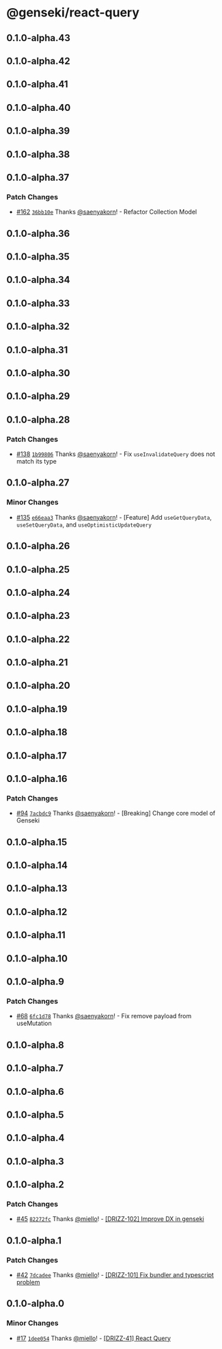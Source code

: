 # @genseki/react-query

## 0.1.0-alpha.43

## 0.1.0-alpha.42

## 0.1.0-alpha.41

## 0.1.0-alpha.40

## 0.1.0-alpha.39

## 0.1.0-alpha.38

## 0.1.0-alpha.37

### Patch Changes

- [#162](https://github.com/softnetics/genseki/pull/162) [`36bb10e`](https://github.com/softnetics/genseki/commit/36bb10e56c271b385e921dbac9ad202cef28d861) Thanks [@saenyakorn](https://github.com/saenyakorn)! - Refactor Collection Model

## 0.1.0-alpha.36

## 0.1.0-alpha.35

## 0.1.0-alpha.34

## 0.1.0-alpha.33

## 0.1.0-alpha.32

## 0.1.0-alpha.31

## 0.1.0-alpha.30

## 0.1.0-alpha.29

## 0.1.0-alpha.28

### Patch Changes

- [#138](https://github.com/softnetics/genseki/pull/138) [`1b99806`](https://github.com/softnetics/genseki/commit/1b998067c7745169c9787cdd96257e5e122dfcad) Thanks [@saenyakorn](https://github.com/saenyakorn)! - Fix `useInvalidateQuery` does not match its type

## 0.1.0-alpha.27

### Minor Changes

- [#135](https://github.com/softnetics/genseki/pull/135) [`e66eaa3`](https://github.com/softnetics/genseki/commit/e66eaa3477b2af61244cac5fea5fb60d7c02c976) Thanks [@saenyakorn](https://github.com/saenyakorn)! - [Feature] Add `useGetQueryData`, `useSetQueryData`, and `useOptimisticUpdateQuery`

## 0.1.0-alpha.26

## 0.1.0-alpha.25

## 0.1.0-alpha.24

## 0.1.0-alpha.23

## 0.1.0-alpha.22

## 0.1.0-alpha.21

## 0.1.0-alpha.20

## 0.1.0-alpha.19

## 0.1.0-alpha.18

## 0.1.0-alpha.17

## 0.1.0-alpha.16

### Patch Changes

- [#94](https://github.com/softnetics/genseki/pull/94) [`7acbdc9`](https://github.com/softnetics/genseki/commit/7acbdc902aace63590a0a45f8ac9d67a57c1c7de) Thanks [@saenyakorn](https://github.com/saenyakorn)! - [Breaking] Change core model of Genseki

## 0.1.0-alpha.15

## 0.1.0-alpha.14

## 0.1.0-alpha.13

## 0.1.0-alpha.12

## 0.1.0-alpha.11

## 0.1.0-alpha.10

## 0.1.0-alpha.9

### Patch Changes

- [#68](https://github.com/softnetics/genseki/pull/68) [`6fc1d78`](https://github.com/softnetics/genseki/commit/6fc1d787522c0df9d17125f70fb2338f4033d002) Thanks [@saenyakorn](https://github.com/saenyakorn)! - Fix remove payload from useMutation

## 0.1.0-alpha.8

## 0.1.0-alpha.7

## 0.1.0-alpha.6

## 0.1.0-alpha.5

## 0.1.0-alpha.4

## 0.1.0-alpha.3

## 0.1.0-alpha.2

### Patch Changes

- [#45](https://github.com/softnetics/genseki/pull/45) [`82272fc`](https://github.com/softnetics/genseki/commit/82272fcb7c752619b5929819ee694078eb26b340) Thanks [@miello](https://github.com/miello)! - [[DRIZZ-102] Improve DX in genseki](https://app.plane.so/softnetics/browse/DRIZZ-102/)

## 0.1.0-alpha.1

### Patch Changes

- [#42](https://github.com/softnetics/genseki/pull/42) [`7dcadee`](https://github.com/softnetics/genseki/commit/7dcadee442dc5d2b2a0c5233dd6a1e59316ad224) Thanks [@miello](https://github.com/miello)! - [[DRIZZ-101] Fix bundler and typescript problem](https://app.plane.so/softnetics/browse/DRIZZ-101/)

## 0.1.0-alpha.0

### Minor Changes

- [#17](https://github.com/softnetics/genseki/pull/17) [`1dee054`](https://github.com/softnetics/genseki/commit/1dee0543c0c4c002e729e4c7f9b016bfbc024bcf) Thanks [@miello](https://github.com/miello)! - [[DRIZZ-41] React Query](https://app.plane.so/softnetics/browse/DRIZZ-41/)

